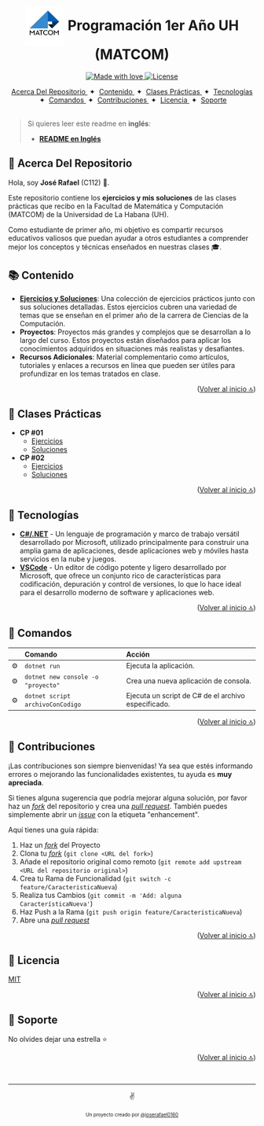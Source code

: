<a id="top"></a>

<h1 align="center"><img src="./GH/matcom.jpeg" width="80" align="center"> Programación 1er Año UH (MATCOM)</h1>


<p align="center">
  <a href="#">
    <img src="https://img.shields.io/badge/made%20with-love-E760A4.svg" alt="Made with love">
  </a>
  <a href="https://opensource.org/licenses/MIT" target="_blank">
    <img src="https://img.shields.io/badge/license-MIT-green.svg" alt="License">
  </a>
</p>

<div align="center">
    <a href="#-acerca-del-repositorio" target="_blank">
        Acerca Del Repositorio
    </a>
    <span>&nbsp;✦&nbsp;</span>
    <a href="#-contenido" target="_blank">
        Contenido
    </a>
    <span>&nbsp;✦&nbsp;</span>
    <a href="#-clases-prácticas" target="_blank">
        Clases Prácticas
    </a>
    <span>&nbsp;✦&nbsp;</span>
    <a href="#-tecnologías" target="_blank">
        Tecnologías
    </a>
    <span>&nbsp;✦&nbsp;</span>
    <a href="#-comandos" target="_blank">
        Comandos
    </a>
    <span>&nbsp;✦&nbsp;</span>
    <a href="#-contribuciones" target="_blank">
        Contribuciones
    </a>
    <span>&nbsp;✦&nbsp;</span>
    <a href="#-licencia" target="_blank">
        Licencia
    </a>
    <span>&nbsp;✦&nbsp;</span>
    <a href="#-Soporte" target="_blank">
        Soporte
    </a>
</div>
<br>

> Si quieres leer este readme en **inglés**:
> - [**README en Inglés**](https://github.com/joserafael0160/MATCOM-Programacion-1/blob/main/README.en.md)


## 📜 Acerca Del Repositorio 
Hola, soy **José Rafael** (C112) 👋.

Este repositorio contiene los **ejercicios y mis soluciones** de las clases prácticas que recibo en la Facultad de Matemática y Computación (MATCOM) de la Universidad de La Habana (UH). 

Como estudiante de primer año, mi objetivo es compartir recursos educativos valiosos que puedan ayudar a otros estudiantes a comprender mejor los conceptos y técnicas enseñados en nuestras clases 🎓.

## 📚 Contenido
- [**Ejercicios y Soluciones**](#-clases-prácticas): Una colección de ejercicios prácticos junto con sus soluciones detalladas. Estos ejercicios cubren una variedad de temas que se enseñan en el primer año de la carrera de Ciencias de la Computación.
- **Proyectos**: Proyectos más grandes y complejos que se desarrollan a lo largo del curso. Estos proyectos están diseñados para aplicar los conocimientos adquiridos en situaciones más realistas y desafiantes.
- **Recursos Adicionales**: Material complementario como artículos, tutoriales y enlaces a recursos en línea que pueden ser útiles para profundizar en los temas tratados en clase.


<p align="right">(<a href="#top">Volver al inicio 🔝</a>)</p>

## 🧩 Clases Prácticas 
- **CP #01**
  - <a href="./Clases Prácticas/CP #01/cp1.pdf">Ejercicios</a>
  - <a href="./Clases Prácticas/CP #01/Soluciones/cp1_respuestas.pdf">Soluciones</a>
- **CP #02**
  - <a href="./Clases Prácticas/CP #02/cp2 - Hello World.pdf">Ejercicios</a>
  - <a href="./Clases Prácticas/CP #02/Soluciones/">Soluciones</a>
  
<p align="right">(<a href="#top">Volver al inicio 🔝</a>)</p>

## 🧰 Tecnologías
- [**C#/.NET**](https://learn.microsoft.com/es-es/dotnet/csharp/) - Un lenguaje de programación y marco de trabajo versátil desarrollado por Microsoft, utilizado principalmente para construir una amplia gama de aplicaciones, desde aplicaciones web y móviles hasta servicios en la nube y juegos.
- [**VSCode**](https://code.visualstudio.com/) - Un editor de código potente y ligero desarrollado por Microsoft, que ofrece un conjunto rico de características para codificación, depuración y control de versiones, lo que lo hace ideal para el desarrollo moderno de software y aplicaciones web.


<p align="right">(<a href="#top">Volver al inicio 🔝</a>)</p>



## 🧞 Comandos
|      | Comando   | Acción                                         |
| :--- | :-------- | :-------------------------------------------- |
| ⚙️    | `dotnet run`     | Ejecuta la aplicación.           |
| ⚙️    | `dotnet new console -o "proyecto"`   | Crea una nueva aplicación de consola.    |
| ⚙️    | `dotnet script archivoConCodigo`    | Ejecuta un script de C# de el archivo especificado. |

<p align="right">(<a href="#top">Volver al inicio 🔝</a>)</p>


## 🤝 Contribuciones

¡Las contribuciones son siempre bienvenidas! Ya sea que estés informando errores o mejorando las funcionalidades existentes, tu ayuda es **muy apreciada**.

Si tienes alguna sugerencia que podría mejorar alguna solución, por favor haz un [_fork_](https://github.com/joserafael0160/MATCOM-Programacion-1/fork) del repositorio y crea una [_pull request_](https://github.com/joserafael0160/MATCOM-Programacion-1/pulls). También puedes simplemente abrir un [_issue_](https://github.com/joserafael0160/MATCOM-Programacion-1/issues) con la etiqueta "enhancement".

Aquí tienes una guía rápida:

1. Haz un [_fork_](https://github.com/joserafael0160/MATCOM-Programacion-1/fork) del Proyecto
2. Clona tu [_fork_](https://github.com/joserafael0160/MATCOM-Programacion-1/fork) (`git clone <URL del fork>`)
3. Añade el repositorio original como remoto (`git remote add upstream <URL del repositorio original>`)
4. Crea tu Rama de Funcionalidad (`git switch -c feature/CaracteristicaNueva`)
5. Realiza tus Cambios (`git commit -m 'Add: alguna CaracterísticaNueva'`)
6. Haz Push a la Rama (`git push origin feature/CaracteristicaNueva`)
7. Abre una [_pull request_](https://github.com/joserafael0160/MATCOM-Programacion-1/pulls)

<p align="right">(<a href="#top">Volver al inicio 🔝</a>)</p>

## 🔑 Licencia
[MIT](https://github.com/joserafael0160/MATCOM-Programacion-1/blob/main/LICENSE)

<p align="right">(<a href="#top">Volver al inicio 🔝</a>)</p>

## 🙏 Soporte
No olvides dejar una estrella ⭐️

<p align="right">(<a href="#top">Volver al inicio 🔝</a>)</p>

<br>
<hr>
<p align="center">✌️</p>
<p align="center">
<sub><sup>Un proyecto creado por <a href="https://github.com/joserafael0160">@joserafael0160</a></sup></sub>